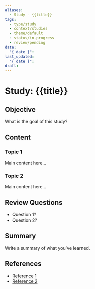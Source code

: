 ```yaml
---
aliases:
  - Study - {{title}}
tags:
  - type/study
  - context/studies
  - theme/default
  - status/in-progress
  - review/pending
date:
  "{ date }": 
last_updated:
  "{ date }": 
draft:
---
```


# Study: {{title}}

## Objective
What is the goal of this study?

## Content
### Topic 1
Main content here...

### Topic 2
Main content here...

## Review Questions
- Question 1?
- Question 2?

## Summary
Write a summary of what you've learned.

## References
- [Reference 1](link)
- [Reference 2](link)